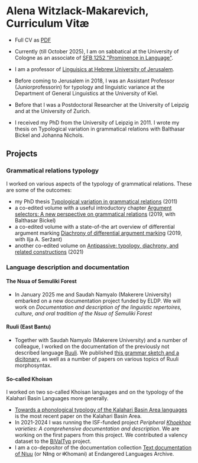 # Alena Witzlack-Makarevich, Curriculum Vitæ
* Full CV as [PDF](https://github.com/alenawitzlack/CV/blob/main/Witzlack2024CV.pdf)

* Currently (till October 2025), I am on sabbatical at the University of Cologne as an associate of [SFB 1252 "Prominence in Language"](https://sfb1252.uni-koeln.de/en/).
* I am a professor of [Linguisics at Hebrew University of Jerusalem](https://en.linguistics.huji.ac.il/). 
* Before coming to Jerusalem in 2018, I was an Assistant Professor (Juniorprofessorin) for typology and linguistic variance at the Department of General Linguistics at the University of Kiel.
* Before that I was a Postdoctoral Researcher at the University of Leipzig and at the University of Zurich.
* I received my PhD from the University of Leipzig in 2011. I wrote my thesis on Typological variation in grammatical relations with Balthasar Bickel and Johanna Nichols.
    
## Projects
### Grammatical relations typology
I worked on various aspects of the typology of grammatical relations. These are some of the outcomes:
* my PhD thesis [Typological variation in grammatical relations](https://zenodo.org/records/4191665) (2011)
* a co-edited volume with a useful introductory chapter  [Argument selectors: A new perspective on grammatical relations](https://benjamins.com/catalog/tsl.123) (2019, with Balthasar Bickel)
* a co-edited volume with a state-of-the art overview of differential argument marking [Diachrony of differential argument marking](https://www.langsci-press.org/catalog/book/173) (2019, with Ilja A. Seržant)
* another co-edited volume on [Antipassive: typology, diachrony, and related constructions](https://benjamins.com/catalog/tsl.130) (2021)

### Language description and documentation
#### The Nsua of Semuliki Forest
* In January 2025 me and Saudah Namyalo (Makerere University) embarked on a new documentation project funded by ELDP. We will work on _Documentation and description of the linguistic repertoires, culture, and oral tradition of the Nsua of Semuliki Forest_

#### Ruuli (East Bantu)
* Together with Saudah Namyalo (Makerere University) and a number of colleague, I worked on the documentation of the previously not described language [Ruuli](https://www.elararchive.org/dk0089). We published [this grammar sketch and a dicitonary](https://langsci-press.org/catalog/book/326), as well as a number of papers on various topics of Ruuli morphosyntax.
  
#### So-called Khoisan
I worked on two so-called Khoisan languages and on the typology of the Kalahari Basin Languages more generally.
* [Towards a phonological typology of the Kalahari Basin Area languages](https://www.degruyter.com/document/doi/10.1515/lingty-2022-0047/html?lang=en) is the most recent paper on the Kalahari Basin Area.
* In 2021-2024 I was running the ISF-funded project _Peripheral [Khoekhoe](https://glottolog.org/resource/languoid/id/khoe1242) varieties: A comprehensive documentation and description_. We are working on the first papers from this project. We contributed a valency dataset to the [BiValTyp](https://www.bivaltyp.info/languages/descriptions/Khoekhoe.html) project.
* I am a co-depositor of the documentation collection [Text documentation of Nǀuu](https://www.elararchive.org/uncategorized/SO_6a3f1361-78ed-4830-b166-ec84c6c47da8/) (or Nǁng or ǂKhomani) at Endangered Languages Archive.


